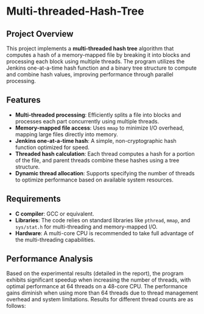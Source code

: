 # Multi-threaded-Hash-Tree

## Project Overview

This project implements a **multi-threaded hash tree** algorithm that computes a hash of a memory-mapped file by breaking it into blocks and processing each block using multiple threads. The program utilizes the Jenkins one-at-a-time hash function and a binary tree structure to compute and combine hash values, improving performance through parallel processing.

## Features
- **Multi-threaded processing**: Efficiently splits a file into blocks and processes each part concurrently using multiple threads.
- **Memory-mapped file access**: Uses `mmap` to minimize I/O overhead, mapping large files directly into memory.
- **Jenkins one-at-a-time hash**: A simple, non-cryptographic hash function optimized for speed.
- **Threaded hash calculation**: Each thread computes a hash for a portion of the file, and parent threads combine these hashes using a tree structure.
- **Dynamic thread allocation**: Supports specifying the number of threads to optimize performance based on available system resources.

## Requirements
- **C compiler**: GCC or equivalent.
- **Libraries**: The code relies on standard libraries like `pthread`, `mmap`, and `sys/stat.h` for multi-threading and memory-mapped I/O.
- **Hardware**: A multi-core CPU is recommended to take full advantage of the multi-threading capabilities.

## Performance Analysis

Based on the experimental results (detailed in the report), the program exhibits significant speedup when increasing the number of threads, with optimal performance at 64 threads on a 48-core CPU. The performance gains diminish when using more than 64 threads due to thread management overhead and system limitations. Results for different thread counts are as follows:
